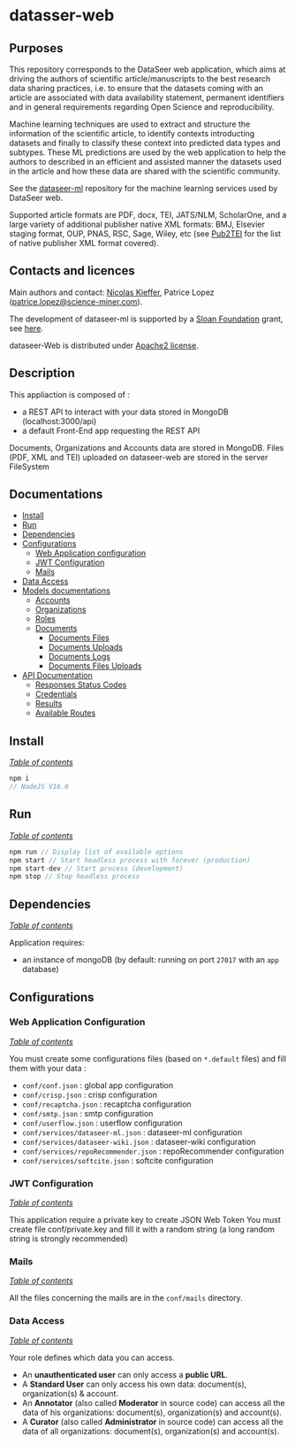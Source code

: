 # datasser-web

## Purposes

This repository corresponds to the DataSeer web application, which aims at driving the authors of scientific article/manuscripts to the best research data sharing practices, i.e. to ensure that the datasets coming with an article are associated with data availability statement, permanent identifiers and in general requirements regarding Open Science and reproducibility. 

Machine learning techniques are used to extract and structure the information of the scientific article, to identify contexts introducting datasets and finally to classify these context into predicted data types and subtypes. These ML predictions are used by the web application to help the authors to described in an efficient and assisted manner the datasets used in the article and how these data are shared with the scientific community. 

See the [dataseer-ml](https://github.com/dataseer/dataseer-ml) repository for the machine learning services used by DataSeer web.

Supported article formats are PDF, docx, TEI, JATS/NLM, ScholarOne, and a large variety of additional publisher native XML formats: BMJ, Elsevier staging format, OUP, PNAS, RSC, Sage, Wiley, etc (see [Pub2TEI](https://github.com/kermitt2/Pub2TEI) for the list of native publisher XML format covered).

## Contacts and licences

Main authors and contact: [Nicolas Kieffer](https://github.com/NicolasKieffer), Patrice Lopez (<patrice.lopez@science-miner.com>).

The development of dataseer-ml is supported by a [Sloan Foundation](https://sloan.org/) grant, see [here](https://coko.foundation/coko-receives-sloan-foundation-grant-to-build-dataseer-a-missing-piece-in-the-data-sharing-puzzle/).

dataseer-Web is distributed under [Apache2 license](https://www.apache.org/licenses/LICENSE-2.0).

## Description

This appliaction is composed of :
 - a REST API to interact with your data stored in MongoDB (localhost:3000/api)
 - a default Front-End app requesting the REST API

Documents, Organizations and Accounts data are stored in MongoDB. Files (PDF, XML and TEI) uploaded on dataseer-web are stored in the server FileSystem

## Documentations

- [Install](#install)
- [Run](#run)
- [Dependencies](#dependencies)
- [Configurations](#configurations)
    - [Web Application configuration](#web-application-configuration)
    - [JWT Configuration](#jwt-configuration)
    - [Mails](#mails)
- [Data Access](#data-access)
- [Models documentations](doc/MODELS.md#models-documentation)
  - [Accounts](doc/MODELS.md#accounts)
  - [Organizations](doc/MODELS.md#organizations)
  - [Roles](doc/MODELS.md#roles)
  - [Documents](doc/MODELS.md#documents)
      - [Documents Files](doc/MODELS.md#documents-files)
      - [Documents Uploads](doc/MODELS.md#documents-uploads)
      - [Documents Logs](doc/MODELS.md#documents-logs)
      - [Documents Files Uploads](doc/MODELS.md#documents-files-uploads)
- [API Documentation](doc/API.md)
  - [Responses Status Codes](doc/API.md#response-status-codes)
  - [Credentials](doc/API.md#credentials)
  - [Results](doc/API.md#results)
  - [Available Routes](doc/API.md#available-routes)

## Install

*[Table of contents](#documentations)*

```js
npm i
// NodeJS V16.0
```

## Run
*[Table of contents](#documentations)*

```js
npm run // Display list of available options
npm start // Start headless process with forever (production)
npm start-dev // Start process (development)
npm stop // Stop headless process
```

## Dependencies

*[Table of contents](#documentations)*

Application requires:
- an instance of mongoDB (by default: running on port <code>27017</code> with an <code>app</code> database)

## Configurations

### Web Application Configuration

*[Table of contents](#documentations)*

You must create some configurations files (based on `*.default` files) and fill them with your data :

- <code>conf/conf.json</code> : global app configuration
- <code>conf/crisp.json</code> : crisp configuration
- <code>conf/recaptcha.json</code> : recaptcha configuration
- <code>conf/smtp.json</code> : smtp configuration
- <code>conf/userflow.json</code> : userflow configuration
- <code>conf/services/dataseer-ml.json</code> : dataseer-ml configuration
- <code>conf/services/dataseer-wiki.json</code> : dataseer-wiki configuration
- <code>conf/services/repoRecommender.json</code> : repoRecommender configuration
- <code>conf/services/softcite.json</code> : softcite configuration

### JWT Configuration

*[Table of contents](#documentations)*

This application require a private key to create JSON Web Token
You must create file conf/private.key and fill it with a random string (a long random string is strongly recommended)

### Mails

*[Table of contents](#documentations)*

All the files concerning the mails are in the `conf/mails` directory.

### Data Access

*[Table of contents](#documentations)*

Your role defines which data you can access.

  - An **unauthenticated user** can only access a **public URL**.
  - A **Standard User** can only access his own data: document(s), organization(s) & account.
  - An **Annotator** (also called **Moderator** in source code) can access all the data of his organizations: document(s), organization(s) and account(s).
  - A **Curator** (also called **Administrator** in source code) can access all the data of all organizations: document(s), organization(s) and account(s).






